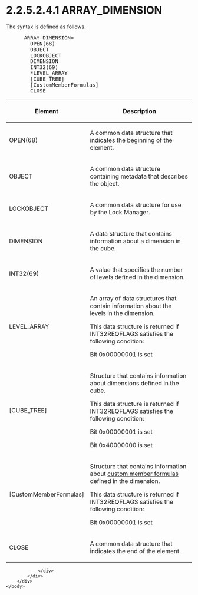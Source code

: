 <html dir="LTR" xmlns:mshelp="http://msdn.microsoft.com/mshelp" xmlns:ddue="http://ddue.schemas.microsoft.com/authoring/2003/5" xmlns:xlink="http://www.w3.org/1999/xlink" xmlns:tool="http://www.microsoft.com/tooltip">
    <head>
        <meta http-equiv="Content-Type" content="text/html; CHARSET=utf-8"></meta>
        <meta name="save" content="history"></meta>
        <title>2.2.5.2.4.1 ARRAY_DIMENSION</title>
        <xml>
            <mshelp:toctitle title="2.2.5.2.4.1 ARRAY_DIMENSION"></mshelp:toctitle>
            <mshelp:rltitle title="[MS-SSAS8]: ARRAY_DIMENSION"></mshelp:rltitle>
            <mshelp:keyword index="A" term="d08f030d-bb43-40ba-bb3f-a39b7877de9a"></mshelp:keyword>
            <mshelp:attr name="DCSext.ContentType" value="open specification"></mshelp:attr>
            <mshelp:attr name="AssetID" value="d08f030d-bb43-40ba-bb3f-a39b7877de9a"></mshelp:attr>
            <mshelp:attr name="TopicType" value="kbRef"></mshelp:attr>
            <mshelp:attr name="DCSext.Title" value="[MS-SSAS8]: ARRAY_DIMENSION" />
        </xml>
    </head>
    <body>
        <div id="header">
            <h1 class="heading">2.2.5.2.4.1 ARRAY_DIMENSION</h1>
        </div>
        <div id="mainSection">
            <div id="mainBody">
                <div id="allHistory" class="saveHistory"></div>
                <div id="sectionSection0" class="section" name="collapseableSection">
                    

<p>The syntax is defined as follows.           </p>

<dl>
<dd>
<div><pre> ARRAY_DIMENSION=
   OPEN(68)
   OBJECT
   LOCKOBJECT
   DIMENSION
   INT32(69) 
   *LEVEL_ARRAY
   [CUBE_TREE] 
   [CustomMemberFormulas] 
   CLOSE
</pre></div>
</dd></dl>

<table>
 <thead>
  <tr>
   <th>
   <p>Element</p>
   </th>
   <th>
   <p>Description</p>
   </th>
  </tr>
 </thead>
 <tr>
  <td>
  <p>OPEN(68)</p>
  </td>
  <td>
  <p>A common data structure that indicates the beginning
  of the element.</p>
  </td>
 </tr>
 <tr>
  <td>
  <p>OBJECT</p>
  </td>
  <td>
  <p>A common data structure containing metadata that
  describes the object.</p>
  </td>
 </tr>
 <tr>
  <td>
  <p>LOCKOBJECT</p>
  </td>
  <td>
  <p>A common data structure for use by the Lock Manager.</p>
  </td>
 </tr>
 <tr>
  <td>
  <p>DIMENSION</p>
  </td>
  <td>
  <p>A data structure that contains information about a
  dimension in the cube.</p>
  </td>
 </tr>
 <tr>
  <td>
  <p>INT32(69)</p>
  </td>
  <td>
  <p>A value that specifies the number of levels defined in
  the dimension.</p>
  </td>
 </tr>
 <tr>
  <td>
  <p>LEVEL_ARRAY</p>
  </td>
  <td>
  <p>An array of data structures that contain information
  about the levels in the dimension.</p>
  <p>This data structure is returned if INT32REQFLAGS
  satisfies the following condition:</p>
  <p>Bit 0x00000001 is set</p>
  </td>
 </tr>
 <tr>
  <td>
  <p>[CUBE_TREE]</p>
  </td>
  <td>
  <p>Structure that contains information about dimensions
  defined in the cube.</p>
  <p>This data structure is returned if INT32REQFLAGS
  satisfies the following condition:</p>
  <p>Bit 0x00000001 is set</p>
  <p>Bit 0x40000000 is set</p>
  </td>
 </tr>
 <tr>
  <td>
  <p>[CustomMemberFormulas]</p>
  </td>
  <td>
  <p>Structure that contains information about <a href="c527450b-f5bd-424b-8c98-ba6365288f35.htm#gt_f33d1911-0ba4-471d-8190-c6bada87da9c">custom member formulas</a>
  defined in the dimension.</p>
  <p>This data structure is returned if INT32REQFLAGS
  satisfies the following condition:</p>
  <p>Bit 0x00000001 is set</p>
  </td>
 </tr>
 <tr>
  <td>
  <p>CLOSE</p>
  </td>
  <td>
  <p>A common data structure that indicates the end of the
  element.</p>
  </td>
 </tr>
</table>

<p> </p>


                </div>
            </div>
        </div>
    </body>
</html>